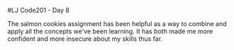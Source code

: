 #LJ Code201 - Day 8

The salmon cookies assignment has been helpful as a way to combine and apply all the concepts we've been learning. It has both made me more confident and more insecure about my skills thus far. 
